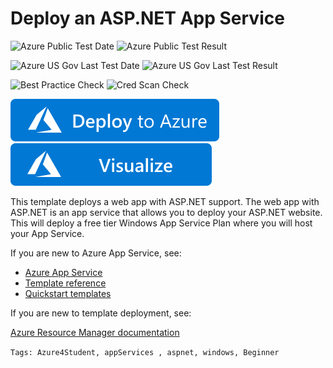 # Deploy an ASP.NET App Service

![Azure Public Test Date](https://azurequickstartsservice.blob.core.windows.net/badges/101-webapp-windows-ASPNET/PublicLastTestDate.svg)
![Azure Public Test Result](https://azurequickstartsservice.blob.core.windows.net/badges/101-webapp-windows-ASPNET/PublicDeployment.svg)

![Azure US Gov Last Test Date](https://azurequickstartsservice.blob.core.windows.net/badges/101-webapp-windows-ASPNET/FairfaxLastTestDate.svg)
![Azure US Gov Last Test Result](https://azurequickstartsservice.blob.core.windows.net/badges/101-webapp-windows-ASPNET/FairfaxDeployment.svg)

![Best Practice Check](https://azurequickstartsservice.blob.core.windows.net/badges/101-webapp-windows-ASPNET/BestPracticeResult.svg)
![Cred Scan Check](https://azurequickstartsservice.blob.core.windows.net/badges/101-webapp-windows-ASPNET/CredScanResult.svg)

[![Deploy To Azure](https://raw.githubusercontent.com/Azure/azure-quickstart-templates/master/1-CONTRIBUTION-GUIDE/images/deploytoazure.svg?sanitize=true)]("https://portal.azure.com/#create/Microsoft.Template/uri/https%3A%2F%2Fraw.githubusercontent.com%2FAzure%2Fazure-quickstart-templates%2Fmaster%2F101-webapp-windows-ASPNET%2Fazuredeploy.json")  [![Visualize](https://raw.githubusercontent.com/Azure/azure-quickstart-templates/master/1-CONTRIBUTION-GUIDE/images/visualizebutton.svg?sanitize=true)]("http://armviz.io/#/?load=https%3A%2F%2Fraw.githubusercontent.com%2FAzure%2Fazure-quickstart-templates%2Fmaster%2F101-webapp-windows-ASPNET%2Fazuredeploy.json")
    


    


This template deploys a web app with ASP.NET support. The web app with ASP.NET is an app service that allows you to deploy your ASP.NET website. This will deploy a free tier Windows App Service Plan where you will host your App Service.

If you are new to Azure App Service, see:

- [Azure App Service](https://azure.microsoft.com/services/app-service/web/)
- [Template reference](https://docs.microsoft.com/azure/templates/microsoft.web/allversions)
- [Quickstart templates](https://azure.microsoft.com/resources/templates/?resourceType=Microsoft.Compute&pageNumber=1&sort=Popular&term=web+apps)

If you are new to template deployment, see:

[Azure Resource Manager documentation](https://docs.microsoft.com/azure/azure-resource-manager/)

`Tags: Azure4Student, appServices , aspnet, windows, Beginner`
